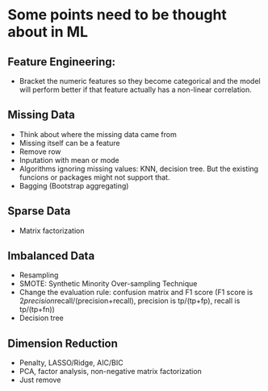 # Some points need to be thought about in ML

## Feature Engineering:
* Bracket the numeric features so they become categorical and the model will
perform better if that feature actually has a non-linear correlation.

## Missing Data
* Think about where the missing data came from
* Missing itself can be a feature
* Remove row
* Inputation with mean or mode
* Algorithms ignoring missing values: KNN, decision tree. But the existing
funcions or packages might not support that.
* Bagging (Bootstrap aggregating)


## Sparse Data
* Matrix factorization

## Imbalanced Data
* Resampling
* SMOTE: Synthetic Minority Over-sampling Technique
* Change the evaluation rule: confusion matrix and F1 score
(F1 score is 2*precision*recall/(precision+recall), precision is tp/(tp+fp),
recall is tp/(tp+fn))
* Decision tree

## Dimension Reduction
* Penalty, LASSO/Ridge, AIC/BIC
* PCA, factor analysis, non-negative matrix factorization
* Just remove
